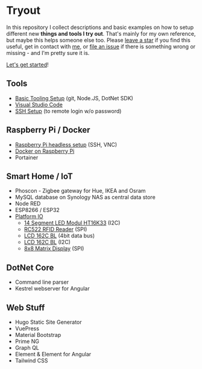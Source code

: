# Tryout

In this repository I collect descriptions and basic examples on how to setup different new **things and tools I try out**.
That's mainly for my own reference, but maybe this helps someone else too.
Please [leave a star](https://github.com/ramdacxp/Tryout/stargazers) if you find this useful, get in contact with [me](https://github.com/ramdacxp), or [file an issue](https://github.com/ramdacxp/Tryout/issues/new) if there is something wrong or missing - and I'm pretty sure it is.

[Let's get started](GettingStarted.md)!

## Tools

* [Basic Tooling Setup](tools/BasicToolingSetup.md) (git, Node.JS, DotNet SDK)
* [Visual Studio Code](tools/VisualStudioCode.md)
* [SSH Setup](tools/SshSetup.md) (to remote login w/o password)

## Raspberry Pi / Docker

* [Raspberry Pi headless setup](raspberry/Headless.md) (SSH, VNC)
* [Docker on Raspberry Pi](raspberry/Docker.md)
* Portainer

## Smart Home / IoT

* Phoscon - Zigbee gateway for Hue, IKEA and Osram
* MySQL database on Synology NAS as central data store
* Node RED
* ESP8266 / ESP32
* [Platform IO](iot/platform-io/README.md)
  * [14 Segment LED Modul HT16K33](iot/platform-io/14-segment/README.md) (I2C)
  * [RC522 RFID Reader](iot/platform-io/rfid/README.md) (SPI)
  * [LCD 162C BL](iot/platform-io/lcd/README.md) (4bit data bus)
  * [LCD 162C BL](iot/platform-io/lcd-i2c/README.md) (I2C)
  * [8x8 Matrix Display](iot/platform-io/matrix/README.md) (SPI)

## DotNet Core

* Command line parser
* Kestrel webserver for Angular

## Web Stuff

* Hugo Static Site Generator
* VuePress
* Material Bootstrap
* Prime NG
* Graph QL
* Element & Element for Angular
* Tailwind CSS
